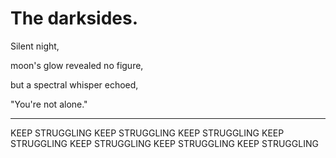 # The darksides.

Silent night, 

moon's glow revealed no figure, 

but a spectral whisper echoed, 

"You're not alone."

---

KEEP STRUGGLING KEEP STRUGGLING KEEP STRUGGLING KEEP STRUGGLING KEEP STRUGGLING KEEP STRUGGLING KEEP STRUGGLING 
